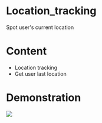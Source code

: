 # Location_tracking
Spot user's current location

# Content
* Location tracking
* Get user last location

# Demonstration
![](https://media.giphy.com/media/OddS7bf0Zc1g9RUVAB/giphy.gif)
